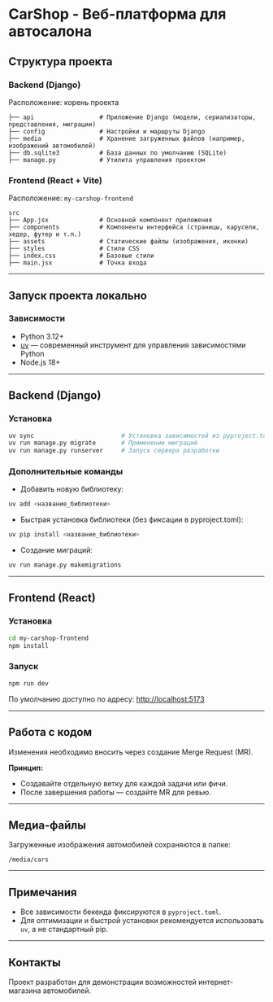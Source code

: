 # CarShop - Веб-платформа для автосалона

## Структура проекта

### Backend (Django)
Расположение: корень проекта

```
├── api                  # Приложение Django (модели, сериализаторы, представления, миграции)
├── config               # Настройки и маршруты Django
├── media                # Хранение загруженных файлов (например, изображений автомобилей)
├── db.sqlite3           # База данных по умолчанию (SQLite)
├── manage.py            # Утилита управления проектом
```

### Frontend (React + Vite)
Расположение: `my-carshop-frontend`

```
src
├── App.jsx              # Основной компонент приложения
├── components           # Компоненты интерфейса (страницы, карусели, хедер, футер и т.п.)
├── assets               # Статические файлы (изображения, иконки)
├── styles               # Стили CSS
├── index.css            # Базовые стили
├── main.jsx             # Точка входа
```

---

## Запуск проекта локально

### Зависимости

- Python 3.12+
- [uv](https://github.com/astral-sh/uv) — современный инструмент для управления зависимостями Python
- Node.js 18+

---

## Backend (Django)

### Установка

```bash
uv sync                        # Установка зависимостей из pyproject.toml
uv run manage.py migrate       # Применение миграций
uv run manage.py runserver     # Запуск сервера разработки
```

### Дополнительные команды

- Добавить новую библиотеку:

```bash
uv add <название_библиотеки>
```

- Быстрая установка библиотеки (без фиксации в pyproject.toml):

```bash
uv pip install <название_библиотеки>
```

- Создание миграций:

```bash
uv run manage.py makemigrations
```

---

## Frontend (React)

### Установка

```bash
cd my-carshop-frontend
npm install
```

### Запуск

```bash
npm run dev
```

По умолчанию доступно по адресу: [http://localhost:5173](http://localhost:5173)

---

## Работа с кодом

Изменения необходимо вносить через создание Merge Request (MR).

**Принцип:**
- Создавайте отдельную ветку для каждой задачи или фичи.
- После завершения работы — создайте MR для ревью.

---

## Медиа-файлы

Загруженные изображения автомобилей сохраняются в папке:

```
/media/cars
```

---

## Примечания

- Все зависимости бекенда фиксируются в `pyproject.toml`.
- Для оптимизации и быстрой установки рекомендуется использовать `uv`, а не стандартный pip.

---

## Контакты

Проект разработан для демонстрации возможностей интернет-магазина автомобилей.


